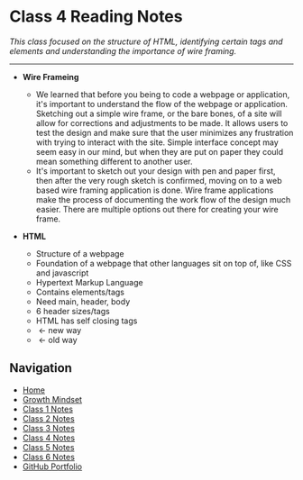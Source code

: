 # Class 4 Reading Notes

_This class focused on the structure of HTML, identifying certain tags and elements and understanding the importance of wire framing._
  ***

- **Wire Frameing**
  - We learned that before you being to code a webpage or application, it's important to understand the flow of the webpage or application.  Sketching out a simple wire frame, or the bare bones, of a site will allow for corrections and adjustments to be made.  It allows users to test the design and make sure that the user minimizes any frustration with trying to interact with the site.  Simple interface concept may seem easy in our mind, but when they are put on paper they could mean something different to another user.  
  - It's important to sketch out your design with pen and paper first, then after the very rough sketch is confirmed, moving on to a web based wire framing application is done.  Wire frame applications make the process of documenting the work flow of the design much easier.  There are multiple options out there for creating your wire frame.

- **HTML**
  - Structure of a webpage
  - Foundation of a webpage that other languages sit on top of, like CSS and javascript
  - Hypertext Markup Language
  - Contains elements/tags
  - Need main, header, body 
  - 6 header sizes/tags
  - HTML has self closing tags
  - <img href=”path-or-link” /> ← new way
  - <img href=”path-or-link”> ← old way


## Navigation

- [Home](https://mtorres6739.github.io/reading-notes)
- [Growth Mindset](growthMindset)
- [Class 1 Notes](class1)
- [Class 2 Notes](class2)
- [Class 3 Notes](class3)
- [Class 4 Notes](class4)
- [Class 5 Notes](class5)
- [Class 6 Notes](class6)
- [GitHub Portfolio](https://github.com/mtorres6739)
